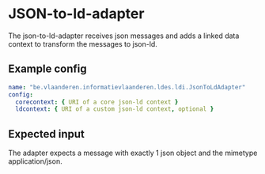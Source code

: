 # JSON-to-ld-adapter

The json-to-ld-adapter receives json messages and adds a linked data context to transform the messages to json-ld.

## Example config
 
  ```yaml
  name: "be.vlaanderen.informatievlaanderen.ldes.ldi.JsonToLdAdapter"
  config:
    corecontext: { URI of a core json-ld context }
    ldcontext: { URI of a custom json-ld context, optional }
  ```

## Expected input

The adapter expects a message with exactly 1 json object and the mimetype application/json.

